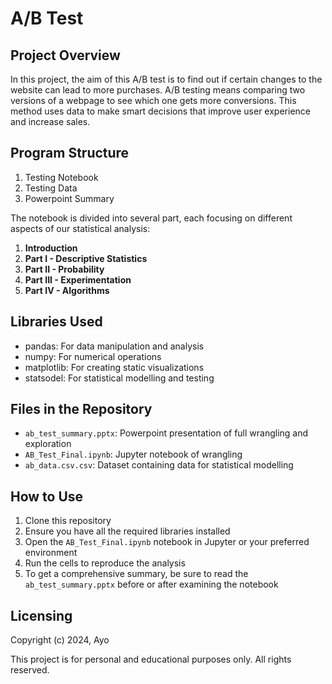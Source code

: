 # A/B Test

## Project Overview

In this project, the aim of this A/B test is to find out if certain changes to the website can lead to more purchases. A/B testing means comparing two versions of a webpage to see which one gets more conversions. This method uses data to make smart decisions that improve user experience and increase sales.

## Program Structure

1. Testing Notebook  
2. Testing Data 
3. Powerpoint Summary 

The notebook is divided into several part, each focusing on different aspects of our statistical analysis:

1. **Introduction**
2. **Part I - Descriptive Statistics**
3. **Part II - Probability**
4. **Part III - Experimentation**
5. **Part IV - Algorithms**


## Libraries Used
- pandas: For data manipulation and analysis
- numpy: For numerical operations
- matplotlib: For creating static visualizations
- statsodel: For statistical modelling and testing

## Files in the Repository
- `ab_test_summary.pptx`: Powerpoint presentation of full wrangling and exploration
- `AB_Test_Final.ipynb`: Jupyter notebook of wrangling
- `ab_data.csv.csv`: Dataset containing data for statistical modelling


## How to Use
1. Clone this repository
2. Ensure you have all the required libraries installed
3. Open the `AB_Test_Final.ipynb` notebook in Jupyter or your preferred environment
4. Run the cells to reproduce the analysis
5. To get a comprehensive summary, be sure to read the `ab_test_summary.pptx` before or after examining the notebook


## Licensing 
Copyright (c) 2024, Ayo

This project is for personal and educational purposes only. All rights reserved.
